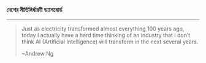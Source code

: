 ### দেশের নীতিনির্ধারণী ড্যাশবোর্ড 

---

> Just as electricity transformed almost everything 100 years ago, today I actually have a hard time thinking of an industry that I don’t think AI \(Artificial Intelligence\) will transform in the next several years.
>
> ~Andrew Ng



